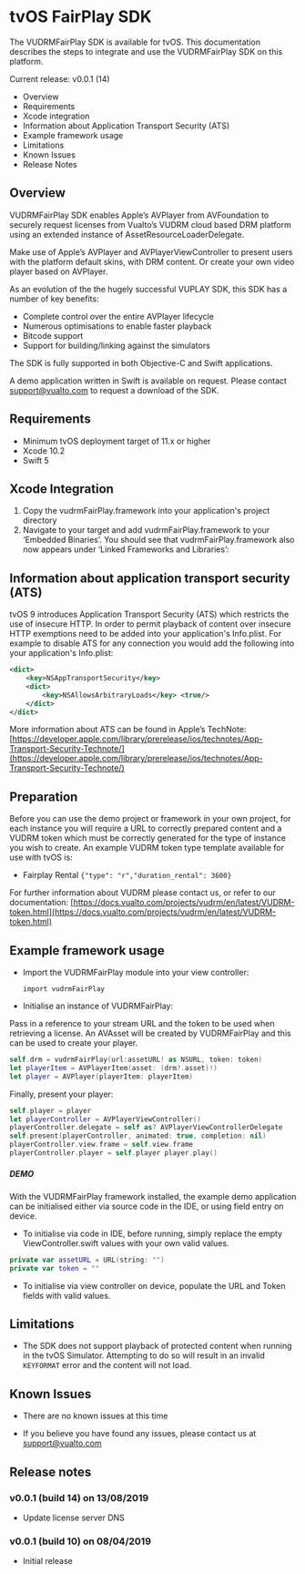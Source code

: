 # tvOS FairPlay SDK

The VUDRMFairPlay SDK is available for tvOS. This documentation describes the steps to integrate and use the VUDRMFairPlay SDK on this platform.

Current release: v0.0.1 (14)

- Overview
- Requirements
- Xcode integration
- Information about Application Transport Security (ATS)
- Example framework usage
- Limitations
- Known Issues
- Release Notes

## Overview

VUDRMFairPlay SDK enables Apple’s AVPlayer from AVFoundation to securely request licenses from Vualto’s VUDRM cloud based DRM platform using an extended instance of AssetResourceLoaderDelegate.

Make use of Apple’s AVPlayer and AVPlayerViewController to present users with the platform default skins, with DRM content. Or create your own video player based on AVPlayer.

As an evolution of the the hugely successful VUPLAY SDK, this SDK has a number of key benefits:

 - Complete control over the entire AVPlayer lifecycle
 - Numerous optimisations to enable faster playback
 - Bitcode support
 - Support for building/linking against the simulators

The SDK is fully supported in both Objective-C and Swift applications. 

A demo application written in Swift is available on request. Please contact [support@vualto.com](support@vualto.com) to request a download of the SDK.

## Requirements

- Minimum tvOS deployment target of 11.x or higher
- Xcode 10.2
- Swift 5

## Xcode Integration

1. Copy the vudrmFairPlay.framework into your application's project directory
2. Navigate to your target and add vudrmFairPlay.framework to your ‘Embedded Binaries’. You should see that vudrmFairPlay.framework also now appears under ‘Linked Frameworks and Libraries’:

## Information about application transport security (ATS)

tvOS 9 introduces Application Transport Security (ATS) which restricts the use of insecure HTTP.
In order to permit playback of content over insecure HTTP exemptions need to be added into your application's Info.plist. For example to disable ATS for any connection you would add the following into your application's Info.plist:

```xml
<dict>
    <key>NSAppTransportSecurity</key>
    <dict>
        <key>NSAllowsArbitraryLoads</key> <true/>
    </dict>
</dict>
```

More information about ATS can be found in Apple’s TechNote:
[https://developer.apple.com/library/prerelease/ios/technotes/App-Transport-Security-Technote/](https://developer.apple.com/library/prerelease/ios/technotes/App-Transport-Security-Technote/)

## Preparation

Before you can use the demo project or framework in your own project, for each instance you will require a URL to correctly prepared content and a VUDRM token which must be correctly generated for the type of instance you wish to create. An example VUDRM token type template available for use with tvOS is:

- Fairplay Rental `{"type": "r","duration_rental": 3600}`

For further information about VUDRM please contact us, or refer to our documentation:
[https://docs.vualto.com/projects/vudrm/en/latest/VUDRM-token.html](https://docs.vualto.com/projects/vudrm/en/latest/VUDRM-token.html)

## Example framework usage

* Import the VUDRMFairPlay module into your view controller:

	`import vudrmFairPlay`

* Initialise an instance of VUDRMFairPlay:

Pass in a reference to your stream URL and the token to be used when retrieving a license. An AVAsset will be created by VUDRMFairPlay and this can be used to create your player.

```swift
self.drm = vudrmFairPlay(url:assetURL! as NSURL, token: token)
let playerItem = AVPlayerItem(asset: (drm?.asset)!)
let player = AVPlayer(playerItem: playerItem)
```

Finally, present your player:

```swift
self.player = player
let playerController = AVPlayerViewController() 
playerController.delegate = self as? AVPlayerViewControllerDelegate
self.present(playerController, animated: true, completion: nil)
playerController.view.frame = self.view.frame
playerController.player = self.player player.play()
```

##### DEMO

With the VUDRMFairPlay framework installed, the example demo application can be initialised either via source code in the IDE, or using field entry on device.

- To initialise via code in IDE, before running, simply replace the empty ViewController.swift values with your own valid values.

```swift
private var assetURL = URL(string: "")
private var token = ""
```

- To initialise via view controller on device, populate the URL and Token fields with valid values.

## Limitations

- The SDK does not support playback of protected content when running in the tvOS Simulator. Attempting to do so will result in an invalid `KEYFORMAT` error and the content will not load.

## Known Issues

- There are no known issues at this time

- If you believe you have found any issues, please contact us at support@vualto.com

## Release notes

### v0.0.1 (build 14) on 13/08/2019

- Update license server DNS

### v0.0.1 (build 10) on 08/04/2019

- Initial release
